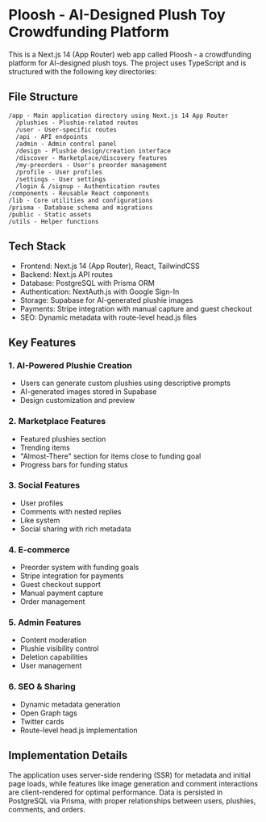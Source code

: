 # Ploosh - AI-Designed Plush Toy Crowdfunding Platform

This is a Next.js 14 (App Router) web app called Ploosh - a crowdfunding platform for AI-designed plush toys. The project uses TypeScript and is structured with the following key directories:

## File Structure

```
/app - Main application directory using Next.js 14 App Router
  /plushies - Plushie-related routes
  /user - User-specific routes
  /api - API endpoints
  /admin - Admin control panel
  /design - Plushie design/creation interface
  /discover - Marketplace/discovery features
  /my-preorders - User's preorder management
  /profile - User profiles
  /settings - User settings
  /login & /signup - Authentication routes
/components - Reusable React components
/lib - Core utilities and configurations
/prisma - Database schema and migrations
/public - Static assets
/utils - Helper functions
```

## Tech Stack

- Frontend: Next.js 14 (App Router), React, TailwindCSS
- Backend: Next.js API routes
- Database: PostgreSQL with Prisma ORM
- Authentication: NextAuth.js with Google Sign-In
- Storage: Supabase for AI-generated plushie images
- Payments: Stripe integration with manual capture and guest checkout
- SEO: Dynamic metadata with route-level head.js files

## Key Features

### 1. AI-Powered Plushie Creation

- Users can generate custom plushies using descriptive prompts
- AI-generated images stored in Supabase
- Design customization and preview

### 2. Marketplace Features

- Featured plushies section
- Trending items
- "Almost-There" section for items close to funding goal
- Progress bars for funding status

### 3. Social Features

- User profiles
- Comments with nested replies
- Like system
- Social sharing with rich metadata

### 4. E-commerce

- Preorder system with funding goals
- Stripe integration for payments
- Guest checkout support
- Manual payment capture
- Order management

### 5. Admin Features

- Content moderation
- Plushie visibility control
- Deletion capabilities
- User management

### 6. SEO & Sharing

- Dynamic metadata generation
- Open Graph tags
- Twitter cards
- Route-level head.js implementation

## Implementation Details

The application uses server-side rendering (SSR) for metadata and initial page loads, while features like image generation and comment interactions are client-rendered for optimal performance. Data is persisted in PostgreSQL via Prisma, with proper relationships between users, plushies, comments, and orders.
